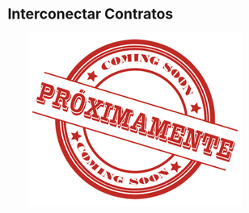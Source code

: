 # Interconectar  Contratos



<figure><img src="../../.gitbook/assets/image (4) (1).png" alt=""><figcaption></figcaption></figure>

